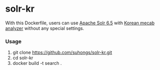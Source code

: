 # solr-kr
With this Dockerfile, users can use [Apache Solr 6.5](http://lucene.apache.org/solr/) with [Korean mecab analyzer](https://bitbucket.org/eunjeon/mecab-ko-lucene-analyzer)
without any special settings.

### Usage

1. git clone https://github.com/suhongs/solr-kr.git
2. cd solr-kr
3. docker build -t search .
